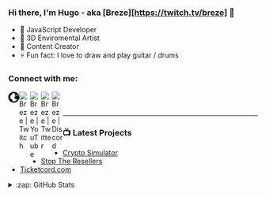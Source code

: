 ### Hi there, I'm Hugo - aka [Breze][https://twitch.tv/breze] 👋


- 🔭 JavaScript Developer
- 🌱 3D Enviromental Artist
- 👯 Content Creator
- ⚡ Fun fact: I love to draw and play guitar / drums

### Connect with me:

[<img align="left" alt="breze.site" width="22px" src="https://raw.githubusercontent.com/iconic/open-iconic/master/svg/globe.svg" />][website]
[<img align="left" alt="Breze | Twitch" width="22px" src="https://cdn.jsdelivr.net/npm/simple-icons@v3/icons/twitch.svg" />][twitch]
[<img align="left" alt="Breze | YouTube" width="22px" src="https://cdn.jsdelivr.net/npm/simple-icons@v3/icons/youtube.svg" />][youtube]
[<img align="left" alt="Breze | Twitter" width="22px" src="https://cdn.jsdelivr.net/npm/simple-icons@v3/icons/twitter.svg" />][twitter]
[<img align="left" alt="Breze | Discord" width="22px" src="https://cdn.jsdelivr.net/npm/simple-icons@v3/icons/discord.svg" />][discord]

<br />
<br />

---

### 📺 Latest Projects

- [Crypto Simulator](#)
- [Stop The Resellers](https://stopthersellers.com)
- [Ticketcord.com](https://ticketcord.com)



<details>
  <summary>:zap: GitHub Stats</summary>

  <img align="left" alt="GitHub Stats" src="https://github-readme-stats.codestackr.vercel.app/api?username=berezedc&show_icons=true&hide_border=true" />

</details>


[website]: https://breze.site
[twitch]: https://twitch.tv/breze
[twitter]: https://twitter.com/breze_v
[youtube]: https://www.youtube.com/c/Brezedc/videos
[discord]: https://discord.gg/breze
